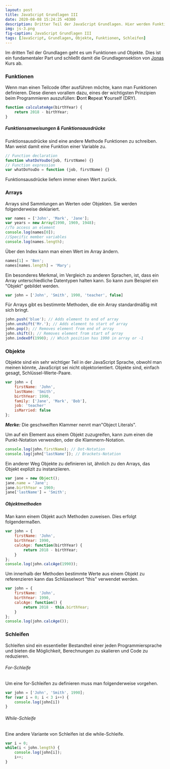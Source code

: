 ```yaml
---
layout: post
title: JavaScript Grundlagen III
date: 2020-08-08 15:24:25 +0300
description: Dritter Teil der JavaScript Grundlagen. Hier werden Funktionen und Objekte näher beleuchtet.
img: js-3.png
fig-caption: JavaScript Grundlagen III
tags: [JavaScript, Grundlagen, Objekte, Funktionen, Schleifen]
---
```

Im dritten Teil der Grundlagen geht es um Funktionen und Objekte. Dies ist ein fundamentaler Part und schließt damit die Grundlagensektion von [Jonas](https://www.udemy.com/course/the-complete-javascript-course) Kurs ab.

### Funktionen

Wenn man einen Teilcode öfter ausführen möchte, kann man Funktionen definieren. Diese dienen vorallem dazu, eines der wichtigsten Prinzipien beim Programmieren auszufüllen: **D**ont **R**epeat **Y**ourself (DRY).

```javascript
function calculateAge(birthYear) {
    return 2018 - birthYear;
}
```

##### Funktionsanweisungen & Funktionsausdrücke

Funktionsausdrücke sind eine andere Methode Funktionen zu schreiben.  Man weist damit eine Funktion einer Variable zu.

```javascript
// Function declaration
function whatDoYouDo(job, firstName) {}
// Function expression
var whatDoYouDo = function (job, firstName) {}
```

Funktionsausdrücke liefern immer einen Wert zurück. 

### Arrays

Arrays sind Sammlungen an Werten oder Objekten. Sie werden folgenderweise deklariert.

```javascript
var names = ['John', 'Mark', 'Jane'];
var years = new Array(1990, 1969, 1948);
//To access an element
console.log(names[0]);
//Specific member variables
console.log(names.length);
```

Über den Index kann man einen Wert im Array ändern.

```javascript
names[1] = 'Ben';
names[names.length] = 'Mary';
```

Ein besonderes Merkmal, im Vergleich zu anderen Sprachen, ist, dass ein Array unterschiedliche Datentypen halten kann. So kann zum Beispiel ein "Objekt" gebildet werden.

```javascript
var john = ['John', 'Smith', 1990, 'teacher', false]
```

Für Arrays gibt es bestimmte Methoden, die ein Array standardmäßig mit sich bringt.

```javascript
john.push('blue'); // Adds element to end of array
john.unshift('Mr.'); // Adds element to start of array
john.pop(); // Removes element from end of array
john.shift(); // Removes element from start of array
john.indexOf(1990); // Which position has 1990 in array or -1
```

### Objekte

Objekte sind ein sehr wichtiger Teil in der JavaScript Sprache, obwohl man meinen könnte, JavaScript sei nicht objektorientiert. Objekte sind, einfach gesagt, Schlüssel-Werte-Paare. 

```javascript
var john = {
    firstName: 'John',
    lastName: 'Smith',
    birthYear: 1990,
    family: ['Jane', 'Mark', 'Bob'],
    job: 'teacher'
    isMarried: false
};
```

***Merke:*** Die geschweiften Klammer nennt man"Object Literals".

Um auf ein Element aus einem Objekt zuzugreifen, kann zum einen die Punkt-Notation verwenden, oder die Klammern-Notation.

```javascript
console.log(john.firstName); // Dot-Notation
console.log(john['lastName']); // Brackets-Notation
```

Ein anderer Weg Objekte zu definieren ist, ähnlich zu den Arrays, das Objekt explizit zu instanziieren.

```javascript
var jane = new Object();
jane.name = 'Jane';
jane.birthYear = 1969;
jane['lastName'] = 'Smith';
```

##### Objektmethoden

Man kann einem Objekt auch Methoden zuweisen. Dies erfolgt folgendermaßen.

```javascript
var john = {
	firstName: 'John',
    birthYear: 1990,
    calcAge: function(birthYear) {
        return 2018 - birthYear;
    }
};
console.log(john.calcAge(1990));
```

Um innerhalb der Methoden bestimmte Werte aus einem Objekt zu referenzieren kann das Schlüsselwort "this" verwendet werden.

```javascript
var john = {
	firstName: 'John',
    birthYear: 1990,
    calcAge: function() {
        return 2018 - this.birthYear;
    }
};
console.log(john.calcAge());
```

### Schleifen

Schleifen sind ein essentieller Bestandteil einer jeden Programmiersprache und bieten die Möglichkeit, Berechnungen zu skalieren und Code zu reduzieren.

###### For-Schleife

Um eine for-Schleifen zu definieren muss man folgenderweise vorgehen.

```javascript
var john = ['John', 'Smith', 1990];
for (var i = 0; i < 3 i++) {
	console.log(john[i])
}
```

###### While-Schleife

Eine andere Variante von Schleifen ist die while-Schleife.

```javascript
var i = 0;
while(i < john.length) {
	console.log(john[i]);
	i++;
}
```
